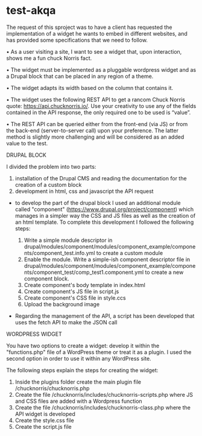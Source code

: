 # test-akqa

The request of this sproject was to have a client has requested the implementation of a widget he wants to embed in different websites, and has provided some specifications that we need to follow.

• As a user visiting a site, I want to see a widget that, upon interaction, shows me a fun chuck Norris fact.

• The widget must be implemented as a pluggable wordpress widget and as a Drupal block that can be placed in any region of a theme.

• The widget adapts its width based on the column that contains it.

• The widget uses the following REST API to get a rancom Chuck Norris quote: https://api.chucknorris.io/.
Use your creativity to use any of the fields contained in the API response, the only required one to be
used is “value”.

• The REST API can be queried either from the front-end (via JS) or from the back-end (server-to-server
call) upon your preference. The latter method is slightly more challenging and will be considered as an added value to the test.




DRUPAL BLOCK

I divided the problem into two parts:
1. installation of the Drupal CMS and reading the documentation for the creation of a custom block
2. development in html, css and javascript the API request

- to develop the part of the drupal block I used an additional module called "component" (https://www.drupal.org/project/component) which manages in a simpler way the CSS and JS files as well as the creation of an html template. To complete this development I followed the following steps:
  1. Write a simple module descriptor in drupal/modules/component/modules/component_example/components/component_test.info.yml to create a custom module
  2. Enable the module. Write a simple-ish component descriptor file in drupal/modules/component/modules/component_example/components/component_test/comp_test1.component.yml to create a new component block.
  3. Create component's body template in index.html
  4. Create component's JS file in script.js
  5. Create component's CSS file in style.ccs
  6. Upload the background image

- Regarding the management of the API, a script has been developed that uses the fetch API to make the JSON call




WORDPRESS WIDGET

You have two options to create a widget: develop it within the "functions.php" file of a WordPress theme or treat it as a plugin.
I used the second option in order to use it within any WordPress site.

The following steps explain the steps for creating the widget:
  1. Inside the plugins folder create the main plugin file /chucknorris/chucknorris.php
  2. Create the file /chucknorris/includes/chucknorris-scripts.php where JS and CSS files are added with a Wordpress function
  3. Create the file /chucknorris/includes/chucknorris-class.php where the API widget is developed
  4. Create the style.css file
  5. Create the script.js file

